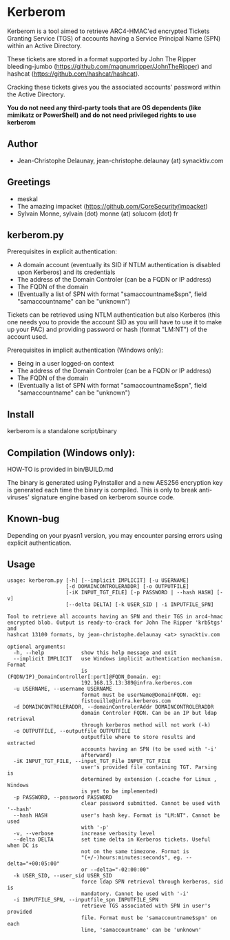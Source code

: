 Kerberom
========

Kerberom is a tool aimed to retrieve ARC4-HMAC'ed encrypted Tickets Granting Service (TGS) of accounts having a Service Principal Name (SPN) within
an Active Directory.

These tickets are stored in a format supported by John The Ripper bleeding-jumbo (https://github.com/magnumripper/JohnTheRipper)
and hashcat (https://github.com/hashcat/hashcat).

Cracking these tickets gives you the associated accounts' password within the Active Directory.

**You do not need any third-party tools that are OS dependents (like mimikatz or PowerShell) and do not need privileged rights to use kerberom**

Author
------
- Jean-Christophe Delaunay, jean-christophe.delaunay (at) synacktiv.com

Greetings
---------
- meskal
- The amazing impacket (https://github.com/CoreSecurity/impacket)
- Sylvain Monne, sylvain (dot) monne (at) solucom (dot) fr

kerberom.py
-----------

Prerequisites in explicit authentication:
- A domain account (eventually its SID if NTLM authentication is disabled upon Kerberos) and its credentials
- The address of the Domain Controler (can be a FQDN or IP address)
- The FQDN of the domain
- (Eventually a list of SPN with format "samaccountname$spn", field "samaccountname" can be "unknown")

Tickets can be retrieved using NTLM authentication but also Kerberos (this one needs you to provide the account SID as you will have to use it to make up your PAC)
and providing password or hash (format "LM:NT") of the account used.

Prerequisites in implicit authentication (Windows only):
- Being in a user logged-on context
- The address of the Domain Controler (can be a FQDN or IP address)
- The FQDN of the domain
- (Eventually a list of SPN with format "samaccountname$spn", field "samaccountname" can be "unknown")

Install
-------
kerberom is a standalone script/binary

Compilation (Windows only):
--------------------------
HOW-TO is provided in bin/BUILD.md

The binary is generated using PyInstaller and a new AES256 encryption key is generated each time the binary is compiled. This is only to break anti-viruses' signature engine based on kerberom source code.

Known-bug
---------
Depending on your pyasn1 version, you may encounter parsing errors using explicit authentication.

Usage
-----
```
usage: kerberom.py [-h] [--implicit IMPLICIT] [-u USERNAME]
                   [-d DOMAINCONTROLERADDR] [-o OUTPUTFILE]
                   [-iK INPUT_TGT_FILE] [-p PASSWORD | --hash HASH] [-v]
                   [--delta DELTA] [-k USER_SID | -i INPUTFILE_SPN]

Tool to retrieve all accounts having an SPN and their TGS in arc4-hmac
encrypted blob. Output is ready-to-crack for John The Ripper 'krb5tgs' and
hashcat 13100 formats, by jean-christophe.delaunay <at> synacktiv.com

optional arguments:
  -h, --help            show this help message and exit
  --implicit IMPLICIT   use Windows implicit authentication mechanism. Format
                        is (FQDN/IP)_DomainController[:port]@FQDN_Domain. eg:
                        192.168.13.13:389@infra.kerberos.com
  -u USERNAME, --username USERNAME
                        format must be userName@DomainFQDN. eg:
                        fistouille@infra.kerberos.com
  -d DOMAINCONTROLERADDR, --domainControlerAddr DOMAINCONTROLERADDR
                        domain Controler FQDN. Can be an IP but ldap retrieval
                        through kerberos method will not work (-k)
  -o OUTPUTFILE, --outputfile OUTPUTFILE
                        outputfile where to store results and extracted
                        accounts having an SPN (to be used with '-i'
                        afterward)
  -iK INPUT_TGT_FILE, --input_TGT_File INPUT_TGT_FILE
                        user's provided file containing TGT. Parsing is
                        determined by extension (.ccache for Linux , Windows
                        is yet to be implemented)
  -p PASSWORD, --password PASSWORD
                        clear password submitted. Cannot be used with '--hash'
  --hash HASH           user's hash key. Format is "LM:NT". Cannot be used
                        with '-p'
  -v, --verbose         increase verbosity level
  --delta DELTA         set time delta in Kerberos tickets. Useful when DC is
                        not on the same timezone. Format is
                        "(+/-)hours:minutes:seconds", eg. --delta="+00:05:00"
                        or --delta="-02:00:00"
  -k USER_SID, --user_sid USER_SID
                        force ldap SPN retrieval through kerberos, sid is
                        mandatory. Cannot be used with '-i'
  -i INPUTFILE_SPN, --inputfile_spn INPUTFILE_SPN
                        retrieve TGS associated with SPN in user's provided
                        file. Format must be 'samaccountname$spn' on each
                        line, 'samaccountname' can be 'unknown'
```
